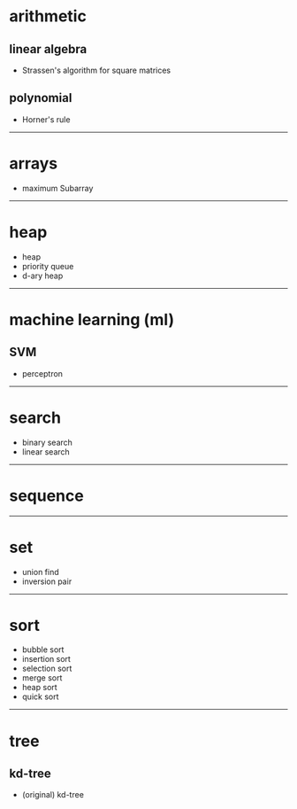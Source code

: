 # arithmetic

## linear algebra
- Strassen's algorithm for square matrices

## polynomial
- Horner's rule


---------

# arrays
- maximum Subarray

---------

# heap
- heap
- priority queue
- d-ary heap

---------

# machine learning (ml)

## SVM
- perceptron

---------

# search
- binary search
- linear search

----------

# sequence

----------

# set
- union find
- inversion pair

----------

# sort
- bubble sort
- insertion sort
- selection sort
- merge sort
- heap sort
- quick sort

----------

# tree

## kd-tree
- (original) kd-tree

